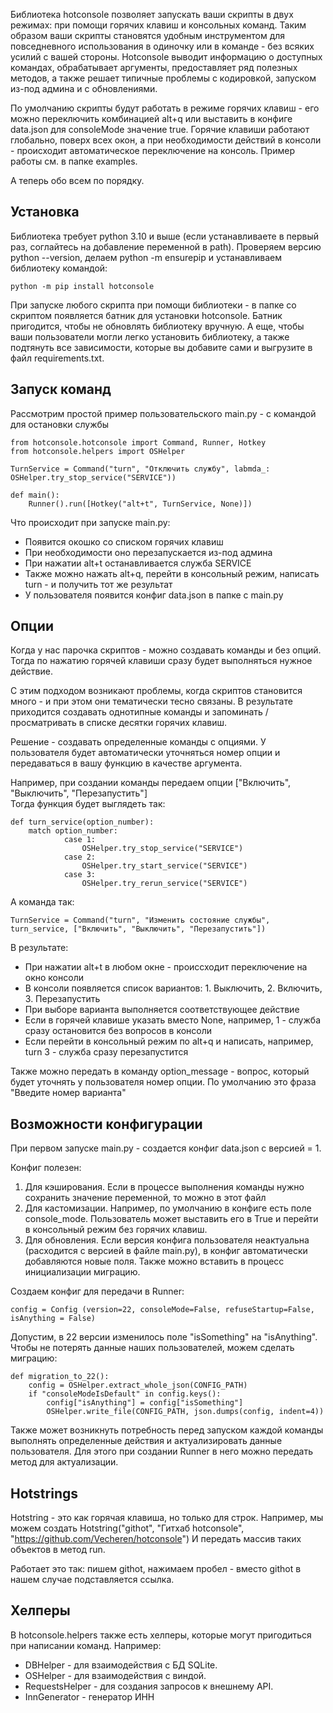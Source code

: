 Библиотека hotconsole позволяет запускать ваши скрипты в двух режимах: при помощи горячих клавиш и консольных команд. 
Таким образом ваши скрипты становятся удобным инструментом для повседневного использования в одиночку или в команде - без всяких усилий с вашей стороны. Hotconsole выводит информацию о доступных командах, обрабатывает аргументы, предоставляет ряд полезных методов, а также решает типичные проблемы с кодировкой, запуском из-под админа и с обновлениями.

По умолчанию скрипты будут работать в режиме горячих клавиш - его можно переключить комбинацией alt+q или выставить в конфиге data.json для consoleMode значение true. Горячие клавиши работают глобально, поверх всех окон, а при необходимости действий в консоли - происходит автоматическое переключение на консоль. Пример работы см. в папке examples.

А теперь обо всем по порядку.

## Установка
Библиотека требует python 3.10 и выше (если устанавливаете в первый раз, соглайтесь на добавление переменной в path). Проверяем версию python --version, делаем python -m ensurepip и устанавливаем библиотеку командой:

```
python -m pip install hotconsole
```

При запуске любого скрипта при помощи библиотеки - в папке со скриптом появляется батник для установки hotconsole.
Батник пригодится, чтобы не обновлять библиотеку вручную. А еще, чтобы ваши пользователи могли легко установить библиотеку, а также подтянуть все зависимости, которые вы добавите сами и выгрузите в файл requirements.txt.

## Запуск команд

Рассмотрим простой пример пользовательского main.py - с командой для остановки службы

```
from hotconsole.hotconsole import Command, Runner, Hotkey
from hotconsole.helpers import OSHelper

TurnService = Command("turn", "Отключить службу", labmda_: OSHelper.try_stop_service("SERVICE"))

def main():
    Runner().run([Hotkey("alt+t", TurnService, None)])
```

Что происходит при запуске main.py:
- Появится окошко со списком горячих клавиш
- При необходимости оно перезапускается из-под админа
- При нажатии alt+t останавливается служба SERVICE
- Также можно нажать alt+q, перейти в консольный режим, написать turn - и получить тот же результат
- У пользователя появится конфиг data.json в папке с main.py

## Опции

Когда у нас парочка скриптов - можно создавать команды и без опций. Тогда по нажатию горячей клавиши сразу будет выполняться нужное действие. 

С этим подходом возникают проблемы, когда скриптов становится много - и при этом они тематически тесно связаны. В результате приходится создавать однотипные команды и запоминать / просматривать в списке десятки горячих клавиш. 

Решение - создавать определенные команды с опциями. У пользователя будет автоматически уточняться номер опции и передаваться в вашу функцию в качестве аргумента. 

Например, при создании команды передаем опции ["Включить", "Выключить", "Перезапустить"]   
Тогда функция будет выглядеть так:

```
def turn_service(option_number):
    match option_number:
            case 1:
                OSHelper.try_stop_service("SERVICE")
            case 2:
                OSHelper.try_start_service("SERVICE")
            case 3:
                OSHelper.try_rerun_service("SERVICE")
```

А команда так:
```
TurnService = Command("turn", "Изменить состояние службы", turn_service, ["Включить", "Выключить", "Перезапустить"])
```

В результате:
- При нажатии alt+t в любом окне - происсходит переключение на окно консоли
- В консоли появляется список вариантов: 1. Выключить, 2. Включить, 3. Перезапустить
- При выборе варианта выполняется соответствующее действие
- Если в горячей клавише указать вместо None, например, 1 - служба сразу остановится без вопросов в консоли
- Если перейти в консольный режим по alt+q и написать, например, turn 3 - служба сразу перезапустится

Также можно передать в команду option_message - вопрос, который будет уточнять у пользователя номер опции. По умолчанию это фраза "Введите номер варианта"

## Возможности конфигурации

При первом запуске main.py - создается конфиг data.json с версией = 1. 

Конфиг полезен:
1) Для кэширования. Если в процессе выполнения команды нужно сохранить значение переменной, то можно в этот файл
2) Для кастомизации. Например, по умолчанию в конфиге есть поле console_mode. Пользователь может выставить его в True и перейти в консольный режим без горячих клавиш. 
3) Для обновления. Если версия конфига пользователя неактуальна (расходится с версией в файле main.py), в конфиг автоматически добавляются новые поля. Также можно вставить в процесс инициализации миграцию.

Создаем конфиг для передачи в Runner: 

```
config = Config (version=22, consoleMode=False, refuseStartup=False, isAnything = False)
```

Допустим, в 22 версии изменилось поле "isSomething" на "isAnything". Чтобы не потерять данные наших пользователей, можем сделать миграцию:

```
def migration_to_22():
    config = OSHelper.extract_whole_json(CONFIG_PATH)
    if "consoleModeIsDefault" in config.keys():
        config["isAnything"] = config["isSomething"]
        OSHelper.write_file(CONFIG_PATH, json.dumps(config, indent=4))
```

Также может возникнуть потребность перед запуском каждой команды выполнять определенные действия и актуализировать данные пользователя. Для этого при создании Runner в него можно передать метод для актуализации. 

## Hotstrings

Hotstring - это как горячая клавиша, но только для строк. 
Например, мы можем создать Hotstring("githot", "Гитхаб hotconsole", "https://github.com/Vecheren/hotconsole")
И передать массив таких объектов в метод run.

Работает это так: пишем githot, нажимаем пробел - вместо githot в нашем случае подставляется ссылка.

## Хелперы

В hotconsole.helpers также есть хелперы, которые могут пригодиться при написании команд.
Например: 
- DBHelper - для взаимодействия с БД SQLite.
- OSHelper - для взаимодействия с виндой.
- RequestsHelper - для создания запросов к внешнему API.
- InnGenerator - генератор ИНН

